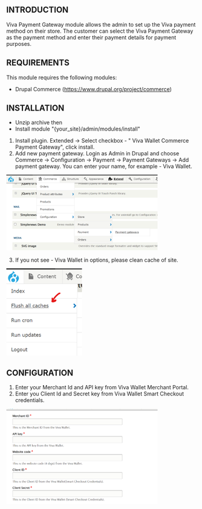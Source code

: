 INTRODUCTION
------------
Viva Payment Gateway module allows the admin to set up the Viva payment method on their store. The customer can select the Viva Payment Gateway as the payment method and enter their payment details for payment purposes.


REQUIREMENTS
------------

This module requires the following modules:

 * Drupal Commerce (https://www.drupal.org/project/commerce)

INSTALLATION
------------

* Unzip archive then
* Install module "{your_site}/admin/modules/install"
1. Install plugin. Extended -> Select checkbox - "
   Viva Wallet Commerce Payment Gateway", click install.
2. Add new payment gateway. Login as Admin in Drupal and choose Commerce -> Configuration -> Payment -> Payment Gateways -> Add payment gateway. You can enter your name, for example - Viva Wallet.

<img src="Screenshot_1.png" width='400px'>

3. If you not see - Viva Wallet in options, please clean cache of site.

<img src="Screenshot_2.png" width='200px'>


CONFIGURATION
------------

1. Enter your Merchant Id and API key from Viva Wallet Merchant Portal.
2. Enter you Client Id and Secret key from Viva Wallet Smart Checkout credentials.

<img src="Screenshot_3.png" width='400px'>
